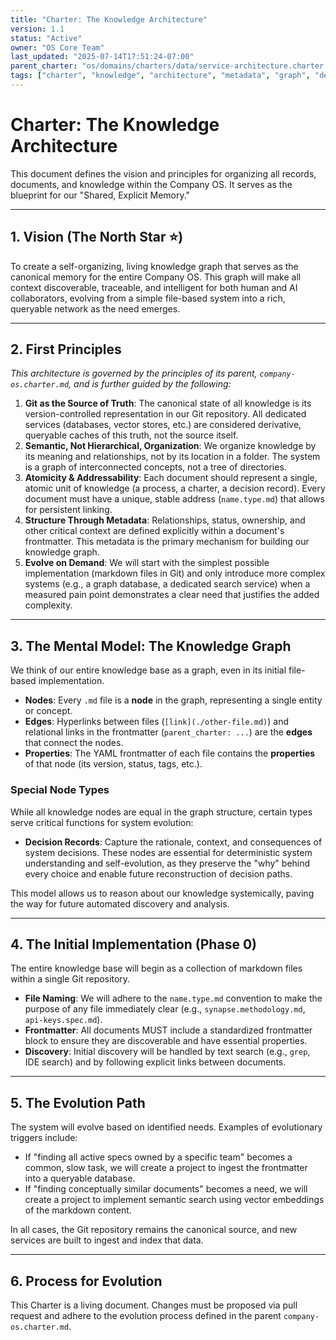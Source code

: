 ```yaml
---
title: "Charter: The Knowledge Architecture"
version: 1.1
status: "Active"
owner: "OS Core Team"
last_updated: "2025-07-14T17:51:24-07:00"
parent_charter: "os/domains/charters/data/service-architecture.charter.md"
tags: ["charter", "knowledge", "architecture", "metadata", "graph", "decisions"]
---
```


# **Charter: The Knowledge Architecture**

This document defines the vision and principles for organizing all records, documents, and knowledge within the Company OS. It serves as the blueprint for our "Shared, Explicit Memory."

---

## **1. Vision (The North Star ⭐)**

To create a self-organizing, living knowledge graph that serves as the canonical memory for the entire Company OS. This graph will make all context discoverable, traceable, and intelligent for both human and AI collaborators, evolving from a simple file-based system into a rich, queryable network as the need emerges.

---

## **2. First Principles**

*This architecture is governed by the principles of its parent, `company-os.charter.md`, and is further guided by the following:*

1.  **Git as the Source of Truth**: The canonical state of all knowledge is its version-controlled representation in our Git repository. All dedicated services (databases, vector stores, etc.) are considered derivative, queryable caches of this truth, not the source itself.
2.  **Semantic, Not Hierarchical, Organization**: We organize knowledge by its meaning and relationships, not by its location in a folder. The system is a graph of interconnected concepts, not a tree of directories.
3.  **Atomicity & Addressability**: Each document should represent a single, atomic unit of knowledge (a process, a charter, a decision record). Every document must have a unique, stable address (`name.type.md`) that allows for persistent linking.
4.  **Structure Through Metadata**: Relationships, status, ownership, and other critical context are defined explicitly within a document's frontmatter. This metadata is the primary mechanism for building our knowledge graph.
5.  **Evolve on Demand**: We will start with the simplest possible implementation (markdown files in Git) and only introduce more complex systems (e.g., a graph database, a dedicated search service) when a measured pain point demonstrates a clear need that justifies the added complexity.

---

## **3. The Mental Model: The Knowledge Graph**

We think of our entire knowledge base as a graph, even in its initial file-based implementation.

* **Nodes**: Every `.md` file is a **node** in the graph, representing a single entity or concept.
* **Edges**: Hyperlinks between files (`[link](./other-file.md)`) and relational links in the frontmatter (`parent_charter: ...`) are the **edges** that connect the nodes.
* **Properties**: The YAML frontmatter of each file contains the **properties** of that node (its version, status, tags, etc.).

### **Special Node Types**

While all knowledge nodes are equal in the graph structure, certain types serve critical functions for system evolution:

* **Decision Records**: Capture the rationale, context, and consequences of system decisions. These nodes are essential for deterministic system understanding and self-evolution, as they preserve the "why" behind every choice and enable future reconstruction of decision paths.

This model allows us to reason about our knowledge systemically, paving the way for future automated discovery and analysis.

---

## **4. The Initial Implementation (Phase 0)**

The entire knowledge base will begin as a collection of markdown files within a single Git repository.

* **File Naming**: We will adhere to the `name.type.md` convention to make the purpose of any file immediately clear (e.g., `synapse.methodology.md`, `api-keys.spec.md`).
* **Frontmatter**: All documents MUST include a standardized frontmatter block to ensure they are discoverable and have essential properties.
* **Discovery**: Initial discovery will be handled by text search (e.g., `grep`, IDE search) and by following explicit links between documents.

---

## **5. The Evolution Path**

The system will evolve based on identified needs. Examples of evolutionary triggers include:

* If "finding all active specs owned by a specific team" becomes a common, slow task, we will create a project to ingest the frontmatter into a queryable database.
* If "finding conceptually similar documents" becomes a need, we will create a project to implement semantic search using vector embeddings of the markdown content.

In all cases, the Git repository remains the canonical source, and new services are built to ingest and index that data.

---

## **6. Process for Evolution**

This Charter is a living document. Changes must be proposed via pull request and adhere to the evolution process defined in the parent `company-os.charter.md`.
